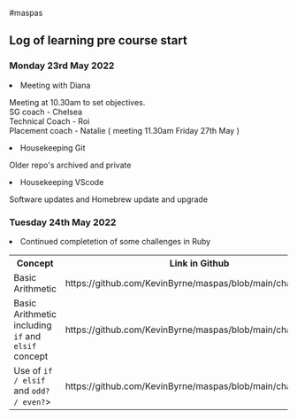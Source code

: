 #maspas
<style>
</style>
<h2>Log of learning pre course start</h2>

<h3><b>Monday 23rd May 2022</b></h3>
<li>Meeting with Diana</li>
<p>Meeting at 10.30am to set objectives.
<br>
SG coach - Chelsea
<br>
Technical Coach - Roi
<br>
Placement coach - Natalie ( meeting 11.30am Friday 27th May )
<br></p>

<li>Housekeeping Git</li>

<p>Older repo's archived and private</p>

<li>Housekeeping VScode</li>

<p> Software updates and Homebrew update and upgrade</p>

<h3><b>Tuesday 24th May 2022</b></h3>

<li>Continued completetion of some challenges in Ruby</li>

<table>
  <tr>
    <th>Concept</th>
    <th>Link in Github</th>
  </tr>
  <tr>
    <td>Basic Arithmetic</td>
    <td>
      https://github.com/KevinByrne/maspas/blob/main/challenge1.rb
    </td>
  </tr>
  <tr>
    <td>Basic Arithmetic including <code>if</code> and <code>elsif</code> concept</td>
    <td>
      <a>https://github.com/KevinByrne/maspas/blob/main/challenge2.rb</a>
    </td>
  </tr>
  <tr>
    <td>Use of <code>if / elsif</code> and <code>odd? / even?</code>></td>
    <td>
      <a>https://github.com/KevinByrne/maspas/blob/main/challenge3.rb</a>
    </td>
  </tr>
</table>
